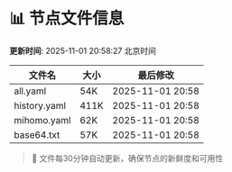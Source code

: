 # 📊 节点文件信息

**更新时间**: 2025-11-01 20:58:27 北京时间

| 文件名 | 大小 | 最后修改 |
|--------|------|----------|
| all.yaml | 54K | 2025-11-01 20:58 |
| history.yaml | 411K | 2025-11-01 20:58 |
| mihomo.yaml | 62K | 2025-11-01 20:58 |
| base64.txt | 57K | 2025-11-01 20:58 |

> 🔄 文件每30分钟自动更新，确保节点的新鲜度和可用性
